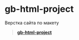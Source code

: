 # gb-html-project
Верстка сайта по макету

> __[gb-html-project](https://hvits3rk.github.io/gb-html-project)__
